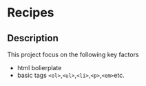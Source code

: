 # Recipes
## Description
This project focus on the following key factors
- html bolierplate
- basic tags `<ol>`,`<ul>`,`<li>`,`<p>`,`<em>`etc.

